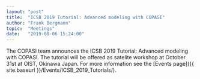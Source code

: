 ```yaml
---
layout: "post"
title:  "ICSB 2019 Tutorial: Advanced modeling with COPASI"
author: "Frank Bergmann"
topic:  "Meetings"
date:   "2019-08-06 15:24:00"
---
```


The COPASI team announces the ICSB 2019 Tutorial: Advanced modeling with COPASI. The tutorial will be offered as satelite workshop at October 31st at OIST, Okinawa Japan. For more information see the [Events page]({{ site.baseurl }}/Events/ICSB_2019_Tutorials/).